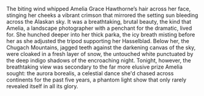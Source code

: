 The biting wind whipped Amelia Grace Hawthorne’s hair across her face, stinging her cheeks a vibrant crimson that mirrored the setting sun bleeding across the Alaskan sky.  It was a breathtaking, brutal beauty, the kind that Amelia, a landscape photographer with a penchant for the dramatic, lived for.  She hunched deeper into her thick parka, the icy breath misting before her as she adjusted the tripod supporting her Hasselblad.  Below her, the Chugach Mountains, jagged teeth against the darkening canvas of the sky, were cloaked in a fresh layer of snow, the untouched white punctuated by the deep indigo shadows of the encroaching night.  Tonight, however, the breathtaking view was secondary to the far more elusive prize Amelia sought: the aurora borealis, a celestial dance she'd chased across continents for the past five years, a phantom light show that only rarely revealed itself in all its glory.
